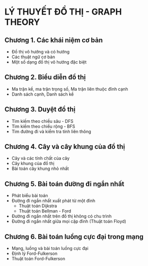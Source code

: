 # LÝ THUYẾT ĐỒ THỊ - GRAPH THEORY
## Chương 1. Các khái niệm cơ bản
- Đồ thị vô hướng và có hướng
- Các thuật ngữ cơ bản
- Một số dạng đồ thị vô hướng đặc biệt

## Chương 2. Biểu diễn đồ thị
- Ma trận kề, ma trận trọng số, Ma trận liên thuộc đỉnh
cạnh
- Danh sách cạnh, Danh sách kề

## Chương 3. Duyệt đồ thị
- Tìm kiếm theo chiều sâu - DFS
- Tìm kiếm theo chiều rộng - BFS
- Tìm đường đi và kiểm tra tính liên thông

## Chương 4. Cây và cây khung của đồ thị
- Cây và các tính chất của cây
- Cây khung của đồ thị
- Bài toán cây khung nhỏ nhất

## Chương 5. Bài toán đường đi ngắn nhất
- Phát biểu bài toán
- Đường đi ngắn nhất xuất phát từ một đỉnh
  - Thuật toán Dijkstra
  - Thuật toán Bellman - Ford
- Đường đi ngắn nhất trên đồ thị không có chu trình
- Đường đi ngắn nhất giữa mọi cặp đỉnh (Thuật toán Floyd)

## Chương 6. Bài toán luồng cực đại trong mạng
- Mạng, luồng và bài toán luồng cực đại
- Định lý Ford-Fulkerson
- Thuật toán Ford-Fulkerson
